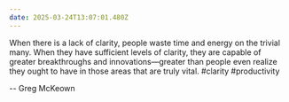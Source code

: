 ```yaml
---
date: 2025-03-24T13:07:01.480Z
---
```


When there is a lack of clarity, people waste time and energy on the trivial many. When they have sufficient levels of clarity, they are capable of greater breakthroughs and innovations—greater than people even realize they ought to have in those areas that are truly vital. #clarity #productivity

-- Greg McKeown